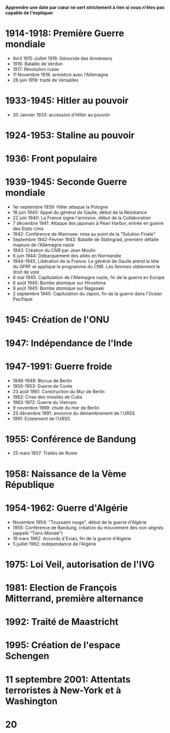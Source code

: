 **Apprendre une date par cœur ne sert strictement à rien si vous n'êtes pas capable de l'expliquer**
# 1914-1918: Première Guerre mondiale
- Avril 1915-Juillet 1916: Génocide des Arméniens
- 1916: Bataille de Verdun
- 1917: Révolution russe
- 11 Novembre 1918: armistice avec l'Allemagne
- 28 juin 1919: traité de Versailles
# 1933-1945: Hitler au pouvoir
- 30 Janvier 1933: accession d'Hitler au pouvoir
# 1924-1953: Staline au pouvoir
# 1936: Front populaire
# 1939-1945: Seconde Guerre mondiale
- 1er septembre 1939: Hitler attaque la Pologne
- 18 juin 1940: Appel du général de Gaulle, début de la Résistance
- 22 juin 1940: La France signe l'armisice, début de la Collaboration
- 7 décembre 1941: Attaque des japonais à Pearl Harbor, entrée en guerre des Etats-Unis
- 1942: Conférence de Wannsee: mise au point de la "Solution Finale"
- Septembre 1942-Février 1943: Bataille de Stalingrad, première défaite majeure de l'Allemagne nazie
- 1943: Création du CNR par Jean Moulin
- 6 juin 1944: Débarquement des alliés en Normandie
- 1944-1945; Libération de la France. Le général de Gaulle prend la tête du GPRF et applique le programme du CNR. Les femmes obtiennent le droit de vote
- 8 mai 1945: Capitulation de l'Allemagne nazie, fin de la guerre en Europe
- 6 août 1945: Bombe atomique sur Hiroshima
- 9 août 1945: Bombe atomique sur Nagasaki
- 2 septembre 1945: Capitulation du Japon, fin de la guerre dans l'Océan Pacifique
# 1945: Création de l'ONU
# 1947: Indépendance de l'Inde
# 1947-1991: Guerre froide
- 1948-1949: Blocus de Berlin
- 1950-1953: Guerre de Corée
- 23 août 1961: Construction du Mur de Berlin
- 1962: Crise des missiles de Cuba
- 1963-1973: Guerre du Vietnam
- 9 novembre 1989: chute du mer de Berlin
- 25 décembre 1991: annonce du démembrement de l'URSS
- 1991: Eclatement de l'URSS
# 1955: Conférence de Bandung
- 25 mars 1957: Traités de Rome
# 1958: Naissance de la Vème République
# 1954-1962: Guerre d'Algérie
- Novembre 1954: "Toussaint rouge", début de la guerre d'Algérie
- 1955: Conférence de Bandung, création du mouvement des non-alignés (appelé "Tiers-Monde")
- 18 mars 1962: Accords d'Evian, fin de la guerre d'Algérie
- 5 juillet 1962: indépendance de l'Algérie
# 1975: Loi Veil, autorisation de l'IVG
# 1981: Election de François Mitterrand, première alternance
# 1992: Traité de Maastricht
# 1995: Création de l'espace Schengen
# 11 septembre 2001: Attentats terroristes à New-York et à Washington
# 20